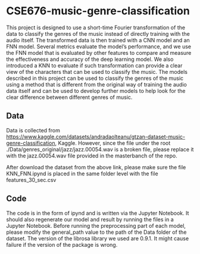 # CSE676-music-genre-classification


This project is designed to use a short-time Fourier transformation of the data to classify the genres of the music instead of directly training with the audio itself. The transformed data is then trained with a CNN model and an FNN model. Several metrics evaluate the model’s performance, and we use the FNN model that is evaluated by other features to compare and measure the effectiveness and accuracy of the deep learning model. We also introduced a KNN to evaluate if such transformation can provide a clear view of the characters that can be used to classify the music. The models described in this project can be used to classify the genres of the music using a method that is different from the original way of training the audio data itself and can be used to develop further models to help look for the clear difference between different genres of music.


## Data
Data is collected from https://www.kaggle.com/datasets/andradaolteanu/gtzan-dataset-music-genre-classification, Kaggle. However, since the file under the root ./Data/genres_original/jazz/jazz.00054.wav is a broken file, please replace it with the jazz.00054.wav file provided in the masterbanch of the repo.

After download the dataset from the above link, please make sure the file KNN_FNN.ipynd is placed in the same folder level with the file features_30_sec.csv

## Code
The code is in the form of ipynd and is written via the Jupyter Notebook. It should also regenerate our model and result by running the files in a Jupyter Notebook. Before running the preprocessing part of each model, please modify the general_path value to the path of the Data folder of the dataset. The version of the librosa library we used are 0.9.1. It might cause failure if the version of the package is wrong.

